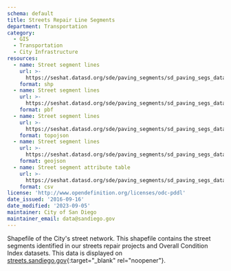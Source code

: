 ```yaml
---
schema: default
title: Streets Repair Line Segments
department: Transportation
category:
  - GIS
  - Transportation
  - City Infrastructure
resources:
  - name: Street segment lines
    url: >-
      https://seshat.datasd.org/sde/paving_segments/sd_paving_segs_datasd.zip
    format: shp
  - name: Street segment lines
    url: >-
      https://seshat.datasd.org/sde/paving_segments/sd_paving_segs_datasd.pbf
    format: pbf
  - name: Street segment lines
    url: >-
      https://seshat.datasd.org/sde/paving_segments/sd_paving_segs_datasd.topo.json
    format: topojson
  - name: Street segment lines
    url: >-
      https://seshat.datasd.org/sde/paving_segments/sd_paving_segs_datasd.geojson
    format: geojson
  - name: Street segment attribute table
    url: >-
      https://seshat.datasd.org/sde/paving_segments/sd_paving_segs_datasd.csv
    format: csv
license: 'http://www.opendefinition.org/licenses/odc-pddl'
date_issued: '2016-09-16'
date_modified: '2023-09-05'
maintainer: City of San Diego
maintainer_email: data@sandiego.gov
---
```

Shapefile of the City's street network. This shapefile contains the street segments identified in our streets repair projects and Overall Condition Index datasets. This data is displayed on [streets.sandiego.gov](http://streets.sandiego.gov){:target="_blank" rel="noopener"}.
